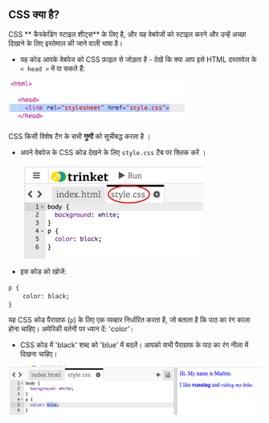 ## CSS क्या है?

CSS ** कैस्केडिंग स्टाइल शीट्स** के लिए है, और यह वेबपेजों को स्टाइल करने और उन्हें अच्छा दिखाने के लिए इस्तेमाल की जाने वाली भाषा है।

+ यह कोड आपके वेबपेज को CSS फ़ाइल से जोड़ता है - देखें कि क्या आप इसे HTML दस्तावेज़ के `< head >` में पा सकते हैं:

![स्क्रीनशॉट](images/birthday-css-link.png)

CSS किसी विशेष टैग के सभी **गुणों** को सूचीबद्ध करता है ।

+ अपने वेबपेज के CSS कोड देखने के लिए ` style.css ` टैब पर क्लिक करें ।
    
    ![स्क्रीनशॉट](images/birthday-css-tab.png)

+ इस कोड को खोजें:

```html
p {
    color: black;
}
```

यह CSS कोड पैराग्राफ (`p`) के लिए एक व्यव्हार निर्धारित करता है, जो बताता है कि पाठ का रंग काला होना चाहिए। अमेरिकी वर्तनी पर ध्यान दें: 'color'।

+ CSS कोड में 'black' शब्द को 'blue' में बदलें। आपको सभी पैराग्राफ के पाठ का रंग नीला में दिखना चाहिए।

![स्क्रीनशॉट](images/birthday-edit-css.png)